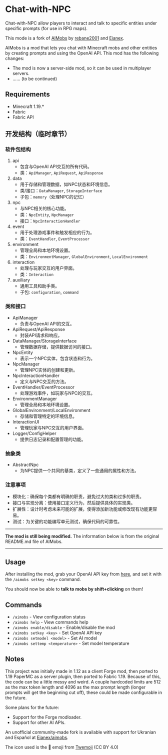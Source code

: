 # Chat-with-NPC
Chat-with-NPC allow players to interact and talk to specific entities under specific prompts (for use in RPG maps).

This mode is a fork of [AIMobs](https://github.com/rebane2001/aimobs) by [rebane2001](https://github.com/rebane2001) and [Eianex](https://github.com/Eianex).

AIMobs is a mod that lets you chat with Minecraft mobs and other entities by creating prompts and using the OpenAI API. This mod has the following changes:

- The mod is now a server-side mod, so it can be used in multiplayer servers.
- ...... (to be continued)

## Requirements
- Minecraft 1.19.*
- Fabric
- Fabric API

## 开发结构（临时章节）

### 软件包结构

1. api
   - 包含与OpenAI API交互的所有代码。
   - 类：`ApiManager`, `ApiRequest`, `ApiResponse`
2. data
   - 用于存储和管理数据，如NPC状态和环境信息。
   - 类/接口：`DataManager`, `StorageInterface`
   - 子包：`memory`（处理NPC的记忆）
3. npc
   - 与NPC相关的核心功能。
   - 类：`NpcEntity`, `NpcManager`
   - 接口：`NpcInteractionHandler`
4. event
   - 用于处理游戏事件和触发相应的行为。
   - 类：`EventHandler`, `EventProcessor`
5. environment
   - 管理全局和本地环境设置。
   - 类：`EnvironmentManager`, `GlobalEnvironment`, `LocalEnvironment`
6. interaction
   - 处理与玩家交互的用户界面。
   - 类：`Interaction`
7. auxiliary
   - 通用工具和助手类。
   - 子包: `configuration`, `command`

### 类和接口
- ApiManager
  - 负责与OpenAI API的交互。
- ApiRequest/ApiResponse
  - 封装API请求和响应。
- DataManager/StorageInterface
  - 管理数据存储，提供数据访问的接口。
- NpcEntity
  - 表示一个NPC实体，包含状态和行为。
- NpcManager
  - 管理NPC实体的创建和更新。
- NpcInteractionHandler
  - 定义与NPC交互的方法。
- EventHandler/EventProcessor
  - 处理游戏事件，如玩家与NPC的交互。
- EnvironmentManager
  - 管理全局和本地环境设置。
- GlobalEnvironment/LocalEnvironment
  - 存储和管理特定的环境信息。
- InteractionUI
  - 管理玩家与NPC交互的用户界面。
- Logger/ConfigHelper
  - 提供日志记录和配置管理的功能。

### 抽象类
- AbstractNpc
  - 为NPC提供一个共同的基类，定义了一些通用的属性和方法。

### 注意事项
- 模块化：确保每个类都有明确的职责，避免过大的类和过多的职责。
- 接口与实现分离：使用接口定义行为，然后提供具体的实现类。
- 扩展性：设计时考虑未来可能的扩展，使得添加新功能或修改现有功能更容易。
- 测试：为关键的功能编写单元测试，确保代码的可靠性。

---

**The mod is still being modified.** The information below is from the original README.md file of AIMobs.

---

## Usage
After installing the mod, grab your OpenAI API key from [here](https://beta.openai.com/account/api-keys), and set it with the `/aimobs setkey <key>` command.

You should now be able to **talk to mobs by shift+clicking** on them!

## Commands
- `/aimobs` - View configuration status
- `/aimobs help` - View commands help
- `/aimobs enable/disable` - Enable/disable the mod
- `/aimobs setkey <key>` - Set OpenAI API key
- `/aimobs setmodel <model>` - Set AI model
- `/aimobs settemp <temperature>` - Set model temperature

## Notes
This project was initially made in 1.12 as a client Forge mod, then ported to 1.19 PaperMC as a server plugin, then ported to Fabric 1.19. Because of this, the code can be a little messy and weird. A couple hardcoded limits are 512 as the max token length and 4096 as the max prompt length (longer prompts will get the beginning cut off), these could be made configurable in the future.

Some plans for the future:  
- Support for the Forge modloader.
- Support for other AI APIs.

An unofficial community-made fork is available with support for Ukranian and Español at [Eianex/aimobs](https://github.com/Eianex/aimobs/releases).

The icon used is the **🧠** emoji from [Twemoji](https://twemoji.twitter.com/) (CC BY 4.0)
